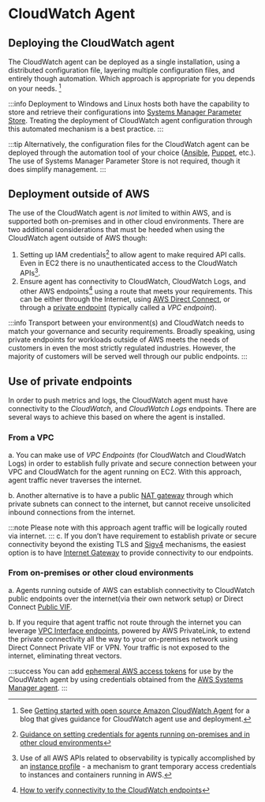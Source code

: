 # CloudWatch Agent


## Deploying the CloudWatch agent

The CloudWatch agent can be deployed as a single installation, using a distributed configuration file, layering multiple configuration files, and entirely though automation. Which approach is appropriate for you depends on your needs. [^1]

:::info
	Deployment to Windows and Linux hosts both have the capability to store and retrieve their configurations into [Systems Manager Parameter Store](https://docs.aws.amazon.com/AmazonCloudWatch/latest/monitoring/install-CloudWatch-Agent-on-EC2-Instance-fleet.html). Treating the deployment of CloudWatch agent configuration through this automated mechanism is a best practice. 
:::

:::tip
	Alternatively, the configuration files for the CloudWatch agent can be deployed through the automation tool of your choice ([Ansible](https://www.ansible.com), [Puppet](https://puppet.com), etc.). The use of Systems Manager Parameter Store is not required, though it does simplify management.
:::
## Deployment outside of AWS

The use of the CloudWatch agent is *not* limited to within AWS, and is supported both on-premises and in other cloud environments. There are two additional considerations that must be heeded when using the CloudWatch agent outside of AWS though:

1. Setting up IAM credentials[^2] to allow agent to make required API calls. Even in EC2 there is no unauthenticated access to the CloudWatch APIs[^5].
1. Ensure agent has connectivity to CloudWatch, CloudWatch Logs, and other AWS endpoints[^3] using a route that meets your requirements. This can be either through the Internet, using [AWS Direct Connect](https://aws.amazon.com/directconnect/), or through a [private endpoint](https://docs.aws.amazon.com/vpc/latest/privatelink/concepts.html) (typically called a *VPC endpoint*).

:::info
	Transport between your environment(s) and CloudWatch needs to match your governance and security requirements. Broadly speaking, using private endpoints for workloads outside of AWS meets the needs of customers in even the most strictly regulated industries. However, the majority of customers will be served well through our public endpoints.
:::
## Use of private endpoints

In order to push metrics and logs, the CloudWatch agent must have connectivity to the *CloudWatch*, and *CloudWatch Logs* endpoints. There are several ways to achieve this based on where the agent is installed.

### From a VPC

a. You can make use of *VPC Endpoints* (for CloudWatch and CloudWatch Logs) in order to establish fully private and secure connection between your VPC and CloudWatch for the agent running on EC2. With this approach, agent traffic never traverses the internet.

b. Another alternative is to have a public [NAT gateway](https://docs.aws.amazon.com/vpc/latest/userguide/vpc-nat-gateway.html) through which private subnets can connect to the internet, but cannot receive unsolicited inbound connections from the internet. 

:::note
	Please note with this approach agent traffic will be logically routed via internet.
:::
c. If you don’t have requirement to establish private or secure connectivity beyond the existing TLS and [Sigv4](https://docs.aws.amazon.com/general/latest/gr/signature-version-4.html) mechanisms, the easiest option is to have [Internet Gateway](https://docs.aws.amazon.com/vpc/latest/userguide/VPC_Internet_Gateway.html) to provide connectivity to our endpoints.

### From on-premises or other cloud environments

a. Agents running outside of AWS can establish connectivity to CloudWatch public endpoints over the internet(via their own network setup) or Direct Connect [Public VIF](https://docs.aws.amazon.com/directconnect/latest/UserGuide/WorkingWithVirtualInterfaces.html).

b. If you require that agent traffic not route through the internet you can leverage [VPC Interface endpoints](https://docs.aws.amazon.com/vpc/latest/userguide/vpce-interface.html), powered by AWS PrivateLink, to extend the private connectivity all the way to your on-premises network using Direct Connect Private VIF or VPN. Your traffic is not exposed to the internet, eliminating threat vectors. 

:::success
	You can add [ephemeral AWS access tokens](https://aws.amazon.com/premiumsupport/knowledge-center/cloudwatch-on-premises-temp-credentials/) for use by the CloudWatch agent by using credentials obtained from the [AWS Systems Manager agent](https://docs.aws.amazon.com/systems-manager/latest/userguide/ssm-agent.html).
:::

[^1]: See [Getting started with open source Amazon CloudWatch Agent](https://aws.amazon.com/blogs/opensource/getting-started-with-open-source-amazon-cloudwatch-agent/) for a blog that gives guidance for CloudWatch agent use and deployment.


[^2]: [Guidance on setting credentials for agents running on-premises and in other cloud environments](https://docs.aws.amazon.com/AmazonCloudWatch/latest/monitoring/install-CloudWatch-Agent-commandline-fleet.html#install-CloudWatch-Agent-iam_user-first)

[^3]: [How to verify connectivity to the CloudWatch endpoints](https://docs.aws.amazon.com/AmazonCloudWatch/latest/monitoring/install-CloudWatch-Agent-commandline-fleet.html#install-CloudWatch-Agent-internet-access-first-cmd)

[^4]: [A blog for on-premises, private connectivity](https://aws.amazon.com/blogs/networking-and-content-delivery/hybrid-networking-using-vpc-endpoints-aws-privatelink-and-amazon-cloudwatch-for-financial-services/)

[^5]: Use of all AWS APIs related to observability is typically accomplished by an [instance profile](https://docs.aws.amazon.com/IAM/latest/UserGuide/id_roles_use_switch-role-ec2_instance-profiles.html) - a mechanism to grant temporary access credentials to instances and containers running in AWS.
